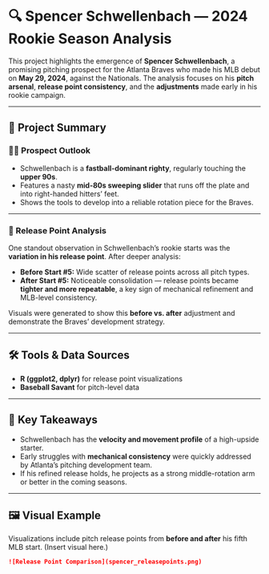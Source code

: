 # 🔍 Spencer Schwellenbach — 2024 Rookie Season Analysis

This project highlights the emergence of **Spencer Schwellenbach**, a promising pitching prospect for the Atlanta Braves who made his MLB debut on **May 29, 2024**, against the Nationals. The analysis focuses on his **pitch arsenal**, **release point consistency**, and the **adjustments** made early in his rookie campaign.

---

## 🧵 Project Summary

### 🧑‍🚀 Prospect Outlook

- Schwellenbach is a **fastball-dominant righty**, regularly touching the **upper 90s**.
- Features a nasty **mid-80s sweeping slider** that runs off the plate and into right-handed hitters’ feet.
- Shows the tools to develop into a reliable rotation piece for the Braves.

---

### 🎯 Release Point Analysis

One standout observation in Schwellenbach’s rookie starts was the **variation in his release point**. After deeper analysis:

- **Before Start #5:** Wide scatter of release points across all pitch types.
- **After Start #5:** Noticeable consolidation — release points became **tighter and more repeatable**, a key sign of mechanical refinement and MLB-level consistency.

Visuals were generated to show this **before vs. after** adjustment and demonstrate the Braves’ development strategy.

---

## 🛠️ Tools & Data Sources

- **R (ggplot2, dplyr)** for release point visualizations
- **Baseball Savant** for pitch-level data

---

## 🧠 Key Takeaways

- Schwellenbach has the **velocity and movement profile** of a high-upside starter.
- Early struggles with **mechanical consistency** were quickly addressed by Atlanta’s pitching development team.
- If his refined release holds, he projects as a strong middle-rotation arm or better in the coming seasons.

---

## 🖼️ Visual Example

Visualizations include pitch release points from **before and after** his fifth MLB start. (Insert visual here.)

```markdown
![Release Point Comparison](spencer_releasepoints.png)

